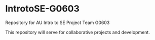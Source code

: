 # IntrotoSE-G0603
Repository for AU Intro to SE Project Team G0603

This repository will serve for collaborative projects and development.
